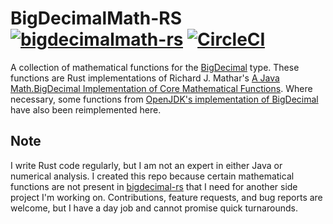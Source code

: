 # BigDecimalMath-RS [![bigdecimalmath-rs](https://docs.rs/bond/badge.svg?style=svg)](https://docs.rs/bigdecimalmath-rs) [![CircleCI](https://circleci.com/gh/ekump/bigdecimalmath-rs.svg?style=svg)](https://circleci.com/gh/ekump/bigdecimalmath-rs)

A collection of mathematical functions for the [BigDecimal](https://github.com/akubera/bigdecimal-rs) type. These functions are Rust implementations of Richard J. Mathar's [A Java Math.BigDecimal Implementation of Core Mathematical Functions](https://arxiv.org/abs/0908.3030v3). Where necessary, some functions from [OpenJDK's implementation of BigDecimal](https://github.com/openjdk-mirror/jdk7u-jdk/blob/master/src/share/classes/java/math/BigDecimal.java) have also been reimplemented here.

## Note
I write Rust code regularly, but I am not an expert in either Java or numerical analysis. I created this repo because certain mathematical functions are not present in [bigdecimal-rs](https://github.com/akubera/bigdecimal-rs) that I need for another side project I'm working on. Contributions, feature requests, and bug reports are welcome, but I have a day job and cannot promise quick turnarounds. 
